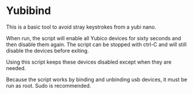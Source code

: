 Yubibind
========

This is a basic tool to avoid stray keystrokes from a yubi nano.

When run, the script will enable all Yubico devices for sixty seconds and
then disable them again. The script can be stopped with ctrl-C and will
still disable the devices before exiting.

Using this script keeps these devices disabled except when they are needed.

Because the script works by binding and unbinding usb devices, it must be
run as root. Sudo is recommended.
